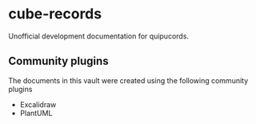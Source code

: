 # cube-records
Unofficial development documentation for quipucords.


## Community plugins
The documents in this vault were created using the following community plugins

- Excalidraw
- PlantUML

